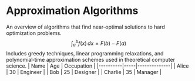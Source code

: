 # Approximation Algorithms

An overview of algorithms that find near‑optimal solutions to hard optimization problems.
$$ \int_a^b f(x)\,dx = F(b) - F(a) $$
Includes greedy techniques, linear programming relaxations, and polynomial‑time approximation schemes used in theoretical computer science.
| Name     | Age | Occupation   |
|----------|-----|--------------|
| Alice    | 30  | Engineer     |
| Bob      | 25  | Designer     |
| Charlie  | 35  | Manager      |